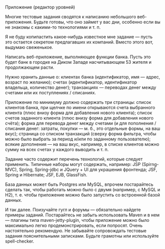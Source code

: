 Приложение (редактор уровней)

Многие тестовые задания  сводятся к написанию небольшого веб-приложения. Будьте готовы, что оно займет у вас дни, особенно если вы не знакомы с какими-то технологиями и т. п.

Я не буду копипастить какое-нибудь известное мне задание — пусть это остается секретом предлагавших их компаний. Вместо этого вот, выдумаю свеженькое.

Написать веб-приложение, выполняющее функции банка. Пусть это будет банк в городке на Диком Западе насчитывающем 53 жителя и продолжающем расти.

Нужно хранить данные о:
клиентах банка (идентификатор, имя — адрес, возраст по желанию);
счетах (идентификатор, идентификатор владельца, количество денег);
транзакциях — переводах денег между счетами или их поступлениях / списаниях.


Приложение по минимуму должно содержать три страницы:
список клиентов банка, при щелчке по имени открываются счета выбранного клиента (плюс внизу форма для добавления нового клиента);
список счетов заданного клиента (плюс внизу форма для добавления нового счёта);
форма для перевода денег между счетами (и для пополнения / списания денег: затраты, покупки — м. б., это отдельные формы, на ваш вкус);
страница со списком транзакций (сверху форма фильтра, чтобы можно было выбрать за период и/или по заданному пользователю);
всякие дополнения — на ваш вкус, например, в списке клиентов можно сумму на всех счетах у каждого выводить и т. п.


Задание часто содержит перечень технологий, которые следует применить. Типичные наборы могут содержать, например:
JSP (Spirng-MVC), Spring, Spring-jdbc и JQuery + UI для украшения фронтенда;
JSF, Spring и Hibernate;
JSF, EJB, GlassFish.


База данных может быть Postgres или MySQL, впрочем постарайтесь сделать так, чтобы работать можно было с двумя (например, с MySQL и H2), т. е. чтобы приложение можно было запустить со встроенной базой данных.

И так далее. Поизучайте гугл и форумы — обязательно найдете примеры заданий. Постарайтесь не забыть использовать Maven и в нем — плагины типа maven-jetty-plugin, чтобы приложение можно было максимально легко продемонстрировать, если попросят. Очень настоятельно рекомендую. Не забывайте сопровождать тестовые задания пояснительными записками. Будьте грамотны или используйте spell-checker.